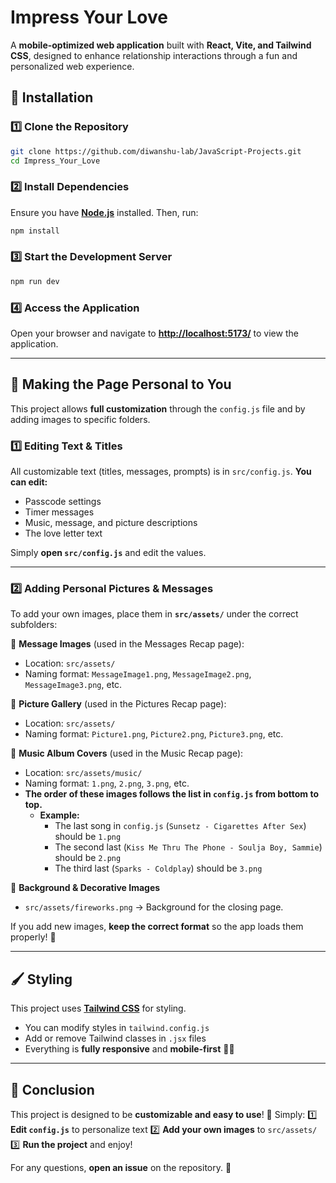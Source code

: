 # Impress Your Love

A **mobile-optimized web application** built with **React, Vite, and Tailwind CSS**, designed to enhance relationship interactions through a fun and personalized web experience.

## 🚀 Installation

### 1️⃣ Clone the Repository

```bash
git clone https://github.com/diwanshu-lab/JavaScript-Projects.git
cd Impress_Your_Love
```

### 2️⃣ Install Dependencies

Ensure you have **[Node.js](https://nodejs.org/)** installed. Then, run:

```bash
npm install
```

### 3️⃣ Start the Development Server

```bash
npm run dev
```

### 4️⃣ Access the Application

Open your browser and navigate to **[http://localhost:5173/](http://localhost:5173/)** to view the application.

---

## 🎨 Making the Page Personal to You
This project allows **full customization** through the `config.js` file and by adding images to specific folders.

### **1️⃣ Editing Text & Titles**
All customizable text (titles, messages, prompts) is in `src/config.js`. **You can edit:**
- Passcode settings
- Timer messages
- Music, message, and picture descriptions
- The love letter text

Simply **open `src/config.js`** and edit the values.

---

### **2️⃣ Adding Personal Pictures & Messages**
To add your own images, place them in **`src/assets/`** under the correct subfolders:

📌 **Message Images** (used in the Messages Recap page):
- Location: `src/assets/`
- Naming format: `MessageImage1.png`, `MessageImage2.png`, `MessageImage3.png`, etc.

📌 **Picture Gallery** (used in the Pictures Recap page):
- Location: `src/assets/`
- Naming format: `Picture1.png`, `Picture2.png`, `Picture3.png`, etc.

📌 **Music Album Covers** (used in the Music Recap page):
- Location: `src/assets/music/`
- Naming format: `1.png`, `2.png`, `3.png`, etc.
- **The order of these images follows the list in `config.js` from bottom to top.**
  - **Example:**
    - The last song in `config.js` (`Sunsetz - Cigarettes After Sex`) should be `1.png`
    - The second last (`Kiss Me Thru The Phone - Soulja Boy, Sammie`) should be `2.png`
    - The third last (`Sparks - Coldplay`) should be `3.png`

📌 **Background & Decorative Images**
- `src/assets/fireworks.png` → Background for the closing page.

If you add new images, **keep the correct format** so the app loads them properly! 🎉

---

## 🖌️ Styling
This project uses **[Tailwind CSS](https://tailwindcss.com/)** for styling.
- You can modify styles in `tailwind.config.js`
- Add or remove Tailwind classes in `.jsx` files
- Everything is **fully responsive** and **mobile-first** 🎨✨

---

## 📜 Conclusion
This project is designed to be **customizable and easy to use**! 🎉 Simply:
1️⃣ **Edit `config.js`** to personalize text
2️⃣ **Add your own images** to `src/assets/`
3️⃣ **Run the project** and enjoy!

For any questions, **open an issue** on the repository. 🚀
